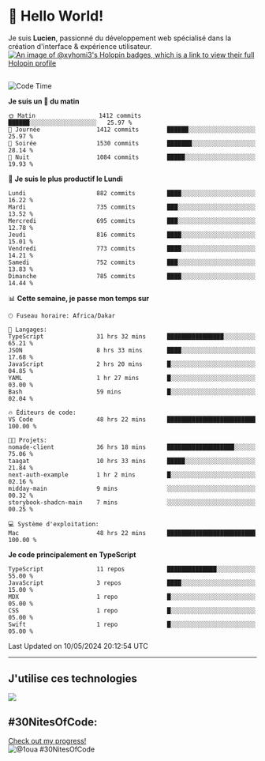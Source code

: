 # 👋 Hello World!

Je suis **Lucien**, passionné du développement web spécialisé dans la création d'interface & expérience utilisateur.
[![An image of @xyhomi3's Holopin badges, which is a link to view their full Holopin profile](https://holopin.me/xyhomi3)](https://holopin.io/@xyhomi3)

##

<!--START_SECTION:waka-->
![Code Time](http://img.shields.io/badge/Code%20Time-1%2C168%20hrs%208%20mins-blue)

**Je suis un 🐤 du matin** 

```text
🌞 Matin                  1412 commits        ██████░░░░░░░░░░░░░░░░░░░   25.97 % 
🌆 Journée                1412 commits        ██████░░░░░░░░░░░░░░░░░░░   25.97 % 
🌃 Soirée                 1530 commits        ███████░░░░░░░░░░░░░░░░░░   28.14 % 
🌙 Nuit                   1084 commits        █████░░░░░░░░░░░░░░░░░░░░   19.93 % 
```
📅 **Je suis le plus productif le Lundi** 

```text
Lundi                    882 commits         ████░░░░░░░░░░░░░░░░░░░░░   16.22 % 
Mardi                    735 commits         ███░░░░░░░░░░░░░░░░░░░░░░   13.52 % 
Mercredi                 695 commits         ███░░░░░░░░░░░░░░░░░░░░░░   12.78 % 
Jeudi                    816 commits         ████░░░░░░░░░░░░░░░░░░░░░   15.01 % 
Vendredi                 773 commits         ████░░░░░░░░░░░░░░░░░░░░░   14.21 % 
Samedi                   752 commits         ███░░░░░░░░░░░░░░░░░░░░░░   13.83 % 
Dimanche                 785 commits         ████░░░░░░░░░░░░░░░░░░░░░   14.44 % 
```


📊 **Cette semaine, je passe mon temps sur** 

```text
🕑︎ Fuseau horaire: Africa/Dakar

💬 Langages: 
TypeScript               31 hrs 32 mins      ████████████████░░░░░░░░░   65.21 % 
JSON                     8 hrs 33 mins       ████░░░░░░░░░░░░░░░░░░░░░   17.68 % 
JavaScript               2 hrs 20 mins       █░░░░░░░░░░░░░░░░░░░░░░░░   04.85 % 
YAML                     1 hr 27 mins        █░░░░░░░░░░░░░░░░░░░░░░░░   03.00 % 
Bash                     59 mins             █░░░░░░░░░░░░░░░░░░░░░░░░   02.04 % 

🔥 Éditeurs de code: 
VS Code                  48 hrs 22 mins      █████████████████████████   100.00 % 

🐱‍💻 Projets: 
nomade-client            36 hrs 18 mins      ███████████████████░░░░░░   75.06 % 
taagat                   10 hrs 33 mins      █████░░░░░░░░░░░░░░░░░░░░   21.84 % 
next-auth-example        1 hr 2 mins         █░░░░░░░░░░░░░░░░░░░░░░░░   02.16 % 
midday-main              9 mins              ░░░░░░░░░░░░░░░░░░░░░░░░░   00.32 % 
storybook-shadcn-main    7 mins              ░░░░░░░░░░░░░░░░░░░░░░░░░   00.25 % 

💻 Système d'exploitation: 
Mac                      48 hrs 22 mins      █████████████████████████   100.00 % 
```

**Je code principalement en TypeScript** 

```text
TypeScript               11 repos            ██████████████░░░░░░░░░░░   55.00 % 
JavaScript               3 repos             ████░░░░░░░░░░░░░░░░░░░░░   15.00 % 
MDX                      1 repo              █░░░░░░░░░░░░░░░░░░░░░░░░   05.00 % 
CSS                      1 repo              █░░░░░░░░░░░░░░░░░░░░░░░░   05.00 % 
Swift                    1 repo              █░░░░░░░░░░░░░░░░░░░░░░░░   05.00 % 
```




 Last Updated on 10/05/2024 20:12:54 UTC
<!--END_SECTION:waka-->
---

## J'utilise ces technologies

<p align="left">
  <a href="https://skillicons.dev">
    <img src="https://skillicons.dev/icons?i=ts,js,md,scss,tailwind,react,redux,docker,express,astro,vite,nextjs,vercel,figma,ableton" />
  </a>
</p>

## #30NitesOfCode:
  [Check out my progress!](https://www.codedex.io/@1oua/30-nites-of-code)  
  ![@1oua #30NitesOfCode](https://www.codedex.io/api/petStatus?user=1oua)
